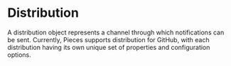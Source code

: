 # Distribution


A distribution object represents a channel through which notifications can be sent. Currently, Pieces supports distribution for GitHub, with each distribution having its own unique set of properties and configuration options.
